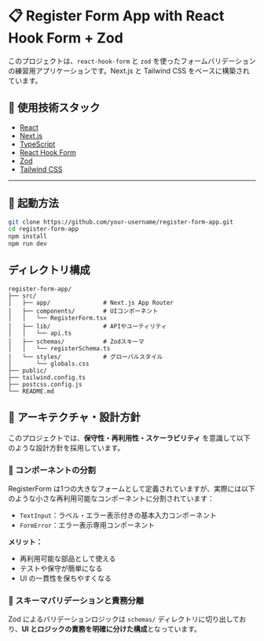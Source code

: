 # 📋 Register Form App with React Hook Form + Zod

このプロジェクトは、`react-hook-form` と `zod` を使ったフォームバリデーションの練習用アプリケーションです。Next.js と Tailwind CSS をベースに構築されています。

## 🧰 使用技術スタック

- [React](https://reactjs.org/)
- [Next.js](https://nextjs.org/)
- [TypeScript](https://www.typescriptlang.org/)
- [React Hook Form](https://react-hook-form.com/)
- [Zod](https://zod.dev/)
- [Tailwind CSS](https://tailwindcss.com/)

---

## 🚀 起動方法

```bash
git clone https://github.com/your-username/register-form-app.git
cd register-form-app
npm install
npm run dev
```

## ディレクトリ構成

```
register-form-app/
├── src/
│   ├── app/               # Next.js App Router
│   ├── components/        # UIコンポーネント
│   │   └── RegisterForm.tsx
│   ├── lib/               # APIやユーティリティ
│   │   └── api.ts
│   ├── schemas/           # Zodスキーマ
│   │   └── registerSchema.ts
│   └── styles/            # グローバルスタイル
│       └── globals.css
├── public/
├── tailwind.config.ts
├── postcss.config.js
└── README.md
```

## 🧱 アーキテクチャ・設計方針

このプロジェクトでは、**保守性・再利用性・スケーラビリティ** を意識して以下のような設計方針を採用しています。

### 🔹 コンポーネントの分割

RegisterForm は1つの大きなフォームとして定義されていますが、実際には以下のような小さな再利用可能なコンポーネントに分割されています：

- `TextInput`：ラベル・エラー表示付きの基本入力コンポーネント
- `FormError`：エラー表示専用コンポーネント

**メリット：**
- 再利用可能な部品として使える
- テストや保守が簡単になる
- UI の一貫性を保ちやすくなる

### 🔹 スキーマバリデーションと責務分離

Zod によるバリデーションロジックは `schemas/` ディレクトリに切り出しており、**UI とロジックの責務を明確に分けた構成**となっています。


